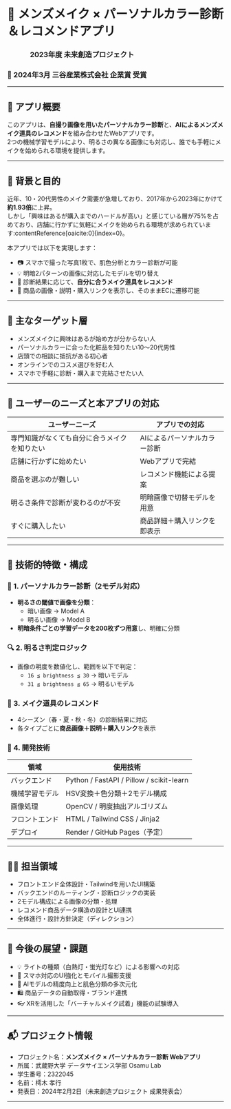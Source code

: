 # 💄 メンズメイク × パーソナルカラー診断＆レコメンドアプリ

### 　　　 2023年度 未来創造プロジェクト  
### 🏅 2024年3月 三谷産業株式会社 企業賞 受賞  

---

## 📱 アプリ概要

このアプリは、**自撮り画像を用いたパーソナルカラー診断**と、**AIによるメンズメイク道具のレコメンド**を組み合わせたWebアプリです。  
2つの機械学習モデルにより、明るさの異なる画像にも対応し、誰でも手軽にメイクを始められる環境を提供します。

---

## 🎯 背景と目的

近年、10・20代男性のメイク需要が急増しており、2017年から2023年にかけて**約1.93倍**に上昇。  
しかし「興味はあるが購入までのハードルが高い」と感じている層が75%を占めており、店舗に行かずに気軽にメイクを始められる環境が求められています:contentReference[oaicite:0]{index=0}。

本アプリでは以下を実現します：

- 📷 スマホで撮った写真1枚で、肌色分析とカラー診断が可能  
- 💡 明暗2パターンの画像に対応したモデルを切り替え  
- 💄 診断結果に応じて、**自分に合うメイク道具をレコメンド**  
- 🛒 商品の画像・説明・購入リンクを表示し、そのままECに遷移可能  

---

## 👥 主なターゲット層

- メンズメイクに興味はあるが始め方が分からない人
- パーソナルカラーに合った化粧品を知りたい10〜20代男性
- 店頭での相談に抵抗がある初心者
- オンラインでのコスメ選びを好む人
- スマホで手軽に診断・購入まで完結させたい人

---

## 🧠 ユーザーのニーズと本アプリの対応

| ユーザーニーズ | アプリでの対応 |
|------------------|-----------------|
| 専門知識がなくても自分に合うメイクを知りたい | AIによるパーソナルカラー診断 |
| 店舗に行かずに始めたい | Webアプリで完結 |
| 商品を選ぶのが難しい | レコメンド機能による提案 |
| 明るさ条件で診断が変わるのが不安 | 明暗画像で切替モデルを用意 |
| すぐに購入したい | 商品詳細＋購入リンクを即表示 |

---

## 🧪 技術的特徴・構成

### 🌈 1. パーソナルカラー診断（2モデル対応）

- **明るさの閾値で画像を分類**：
  - 暗い画像 → Model A
  - 明るい画像 → Model B
- **明暗条件ごとの学習データを200枚ずつ用意**し、明確に分類

### 🔍 2. 明るさ判定ロジック

- 画像の明度を数値化し、範囲を以下で判定：
  - `16 ≦ brightness ≦ 30` → 暗いモデル
  - `31 ≦ brightness ≦ 65` → 明るいモデル

### 🧴 3. メイク道具のレコメンド

- 4シーズン（春・夏・秋・冬）の診断結果に対応
- 各タイプごとに**商品画像＋説明＋購入リンク**を表示

### 🔧 4. 開発技術

| 領域 | 使用技術 |
|------|----------|
| バックエンド | Python / FastAPI / Pillow / scikit-learn |
| 機械学習モデル | HSV変換＋色分類＋2モデル構成 |
| 画像処理 | OpenCV / 明度抽出アルゴリズム |
| フロントエンド | HTML / Tailwind CSS / Jinja2 |
| デプロイ | Render / GitHub Pages（予定） |

---

## 👨‍💻 担当領域

- フロントエンド全体設計・Tailwindを用いたUI構築
- バックエンドのルーティング・診断ロジックの実装
- 2モデル構成による画像の分類・処理
- レコメンド商品データ構造の設計とUI連携
- 全体進行・設計方針決定（ディレクション）

---

## 📝 今後の展望・課題

- 💡 ライトの種類（白熱灯・蛍光灯など）による影響への対応
- 📱 スマホ対応のUI強化とモバイル撮影支援
- 🧠 AIモデルの精度向上と肌色分類の多次元化
- 🛍️ 商品データの自動取得・ブランド連携
- 👓 XRを活用した「バーチャルメイク試着」機能の試験導入

---

## 📬 プロジェクト情報

- プロジェクト名：**メンズメイク × パーソナルカラー診断 Webアプリ**
- 所属：武蔵野大学 データサイエンス学部 Osamu Lab
- 学生番号：2322045
- 名前：樗木 孝行
- 発表日：2024年2月2日（未来創造プロジェクト 成果発表会）

---

